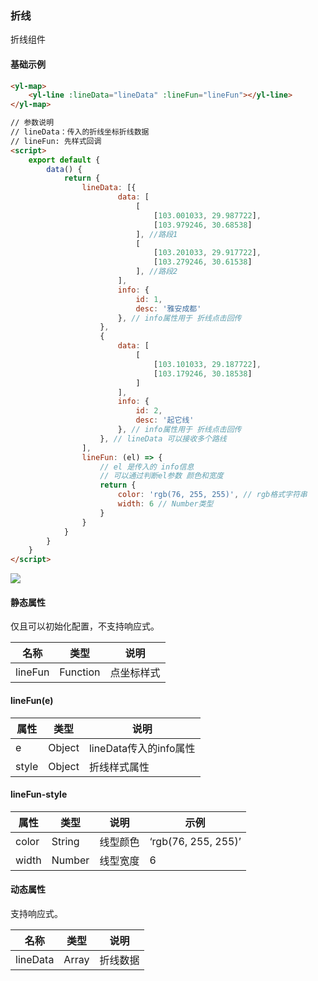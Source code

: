 ### 折线

折线组件

#### 基础示例

```html
<yl-map>
	<yl-line :lineData="lineData" :lineFun="lineFun"></yl-line>
</yl-map>

// 参数说明
// lineData：传入的折线坐标折线数据
// lineFun: 先样式回调
<script>
	export default {
		data() {
			return {
				lineData: [{
						data: [
							[
								[103.001033, 29.987722],
								[103.979246, 30.68538]
							], //路段1
							[
								[103.201033, 29.917722],
								[103.279246, 30.61538]
							], //路段2
						],
						info: {
							id: 1,
							desc: '雅安成都'
						}, // info属性用于 折线点击回传
					},
					{
						data: [
							[
								[103.101033, 29.187722],
								[103.179246, 30.18538]
							]
						],
						info: {
							id: 2,
							desc: '起它线'
						}, // info属性用于 折线点击回传
					}, // lineData 可以接收多个路线
				],
				lineFun: (el) => {
					// el 是传入的 info信息
					// 可以通过判断el参数 颜色和宽度
					return {
						color: 'rgb(76, 255, 255)', // rgb格式字符串
						width: 6 // Number类型
					}
				}
			}
		}
	}
</script>
```

![](D:\test\vue2-openlayers\docs\.vuepress\public\images\yl-line.png)



#### 静态属性

仅且可以初始化配置，不支持响应式。

| 名称    | 类型     | 说明       |
| ------- | -------- | ---------- |
| lineFun | Function | 点坐标样式 |



#### lineFun(e)

| 属性  | 类型   | 说明                   |
| ----- | ------ | ---------------------- |
| e     | Object | lineData传入的info属性 |
| style | Object | 折线样式属性           |



#### lineFun-style

| 属性  | 类型   | 说明     | 示例                |
| ----- | ------ | -------- | ------------------- |
| color | String | 线型颜色 | ‘rgb(76, 255, 255)’ |
| width | Number | 线型宽度 | 6                   |



#### **动态属性**

支持响应式。

| 名称     | 类型  | 说明     |
| -------- | ----- | -------- |
| lineData | Array | 折线数据 |

